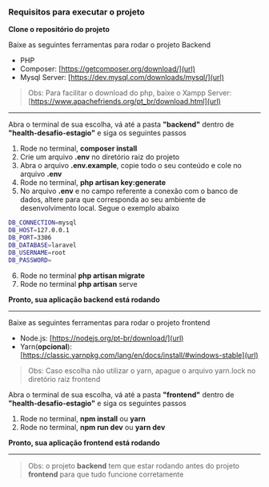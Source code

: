 ### **Requisitos para  executar o projeto** 

**Clone o repositório do projeto**

Baixe as seguintes ferramentas para rodar o projeto Backend

- PHP
- Composer: [https://getcomposer.org/download/](url)
- Mysql Server: [https://dev.mysql.com/downloads/mysql/](url)

> Obs: Para facilitar o download do php, baixe o Xampp Server: [https://www.apachefriends.org/pt_br/download.html](url)

---
Abra o terminal de sua escolha, vá até a pasta **"backend"** dentro de **"health-desafio-estagio"** e siga os seguintes passos


1. Rode no terminal, **composer install**
2. Crie um arquivo **.env** no diretório raiz do projeto
3. Abra o arquivo **.env.example**, copie todo o seu conteúdo e cole no arquivo **.env**
4. Rode no terminal, **php artisan key:generate**
5. No arquivo **.env** e no campo referente a conexão com o banco de dados, altere para que corresponda ao seu ambiente de desenvolvimento local. Segue o exemplo abaixo

```bash 
DB_CONNECTION=mysql
DB_HOST=127.0.0.1
DB_PORT=3306
DB_DATABASE=laravel
DB_USERNAME=root
DB_PASSWORD=
```
6. Rode no terminal **php artisan migrate**
7. Rode no terminal **php artisan** serve

**Pronto, sua aplicação backend está rodando** 

---

Baixe as seguintes ferramentas para rodar o projeto frontend

- Node.js: [https://nodejs.org/pt-br/download/](url)
- Yarn(**opcional**): [https://classic.yarnpkg.com/lang/en/docs/install/#windows-stable](url)

> Obs: Caso escolha não utilizar o yarn, apague o arquivo yarn.lock no diretório raiz frontend

Abra o terminal de sua escolha, vá até a pasta **"frontend"** dentro de **"health-desafio-estagio"** e siga os seguintes passos

1. Rode no terminal, **npm install** ou **yarn**
2. Rode no terminal, **npm run dev** ou **yarn dev**

**Pronto, sua aplicação frontend está rodando** 

---

> Obs: o projeto **backend** tem que estar rodando antes do projeto **frontend** para que tudo funcione corretamente

